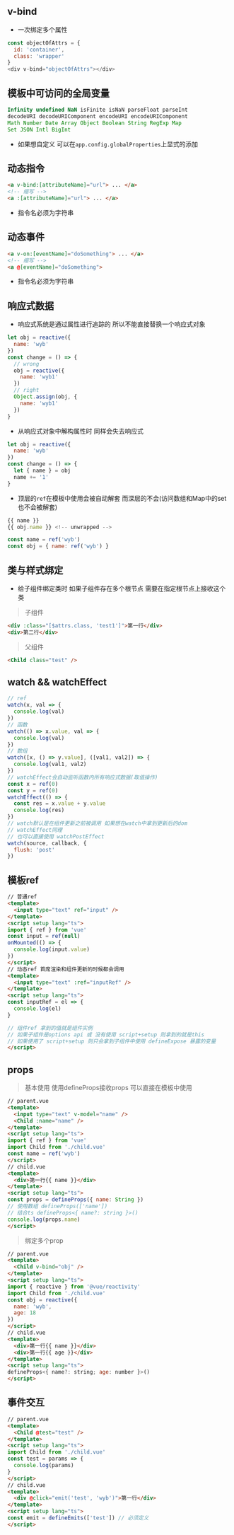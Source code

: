 ## v-bind
- 一次绑定多个属性
```javascript
const objectOfAttrs = {
  id: 'container',
  class: 'wrapper'
}
<div v-bind="objectOfAttrs"></div>
```

## 模板中可访问的全局变量
```javascript
Infinity undefined NaN isFinite isNaN parseFloat parseInt
decodeURI decodeURIComponent encodeURI encodeURIComponent
Math Number Date Array Object Boolean String RegExp Map
Set JSON Intl BigInt
```
- 如果想自定义 可以在`app.config.globalProperties`上显式的添加

## 动态指令
```html
<a v-bind:[attributeName]="url"> ... </a>
<!-- 缩写 -->
<a :[attributeName]="url"> ... </a>
```
- 指令名必须为字符串

## 动态事件
```html
<a v-on:[eventName]="doSomething"> ... </a>
<!-- 缩写 -->
<a @[eventName]="doSomething">
```
- 指令名必须为字符串

## 响应式数据
- 响应式系统是通过属性进行追踪的 所以不能直接替换一个响应式对象
```javascript
let obj = reactive({
  name: 'wyb'
})
const change = () => {
  // wrong
  obj = reactive({
    name: 'wyb1'
  })
  // right
  Object.assign(obj, {
    name: 'wyb1'
  })
}
```
- 从响应式对象中解构属性时 同样会失去响应式
```javascript
let obj = reactive({
  name: 'wyb'
})
const change = () => {
  let { name } = obj
  name += '1'
}
```
- 顶层的`ref`在模板中使用会被自动解套 而深层的不会(访问数组和Map中的set也不会被解套)
```javascript
{{ name }}
{{ obj.name }} <!-- unwrapped -->
```
```javascript
const name = ref('wyb')
const obj = { name: ref('wyb') }
```

## 类与样式绑定
- 给子组件绑定类时 如果子组件存在多个根节点 需要在指定根节点上接收这个类
> 子组件
```html
<div :class="[$attrs.class, 'test1']">第一行</div>
<div>第二行</div>
```
> 父组件
```html
<Child class="test" />
```

## watch && watchEffect
```javascript
// ref
watch(x, val => {
  console.log(val)
})
// 函数
watch(() => x.value, val => {
  console.log(val)
})
// 数组
watch([x, () => y.value], ([val1, val2]) => {
  console.log(val1, val2)
})
// watchEffect会自动监听函数内所有响应式数据(取值操作)
const x = ref(0)
const y = ref(0)
watchEffect(() => {
  const res = x.value + y.value
  console.log(res)
})
// watch默认是在组件更新之前被调用 如果想在watch中拿到更新后的dom
// watchEffect同理
// 也可以直接使用 watchPostEffect
watch(source, callback, {
  flush: 'post'
})
```

## 模板ref
```html
// 普通ref
<template>
  <input type="text" ref="input" />
</template>
<script setup lang="ts">
import { ref } from 'vue'
const input = ref(null)
onMounted(() => {
  console.log(input.value)
})
</script>
// 动态ref 首席渲染和组件更新的时候都会调用
<template>
  <input type="text" :ref="inputRef" />
</template>
<script setup lang="ts">
const inputRef = el => {
  console.log(el)
}

// 组件ref 拿到的值就是组件实例
// 如果子组件是options api 或 没有使用 script+setup 则拿到的就是this
// 如果使用了 script+setup 则只会拿到子组件中使用 defineExpose 暴露的变量
</script>
```

## props
> 基本使用 使用defineProps接收props 可以直接在模板中使用
```html
// parent.vue
<template>
  <input type="text" v-model="name" />
  <Child :name="name" />
</template>
<script setup lang="ts">
import { ref } from 'vue'
import Child from './child.vue'
const name = ref('wyb')
</script>
// child.vue
<template>
  <div>第一行{{ name }}</div>
</template>
<script setup lang="ts">
const props = defineProps({ name: String }) 
// 使用数组 defineProps(['name'])
// 结合ts defineProps<{ name?: string }>()
console.log(props.name)
</script>
```
> 绑定多个prop
```html
// parent.vue
<template>
  <Child v-bind="obj" />
</template>
<script setup lang="ts">
import { reactive } from '@vue/reactivity'
import Child from './child.vue'
const obj = reactive({
  name: 'wyb',
  age: 18
})
</script>
// child.vue
<template>
  <div>第一行{{ name }}</div>
  <div>第一行{{ age }}</div>
</template>
<script setup lang="ts">
defineProps<{ name?: string; age: number }>()
</script>
```

## 事件交互
```html
// parent.vue
<template>
  <Child @test="test" />
</template>
<script setup lang="ts">
import Child from './child.vue'
const test = params => {
  console.log(params)
}
</script>
// child.vue
<template>
  <div @click="emit('test', 'wyb')">第一行</div>
</template>
<script setup lang="ts">
const emit = defineEmits(['test']) // 必须定义
</script>
```